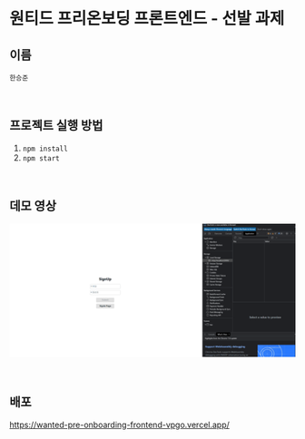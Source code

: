 # 원티드 프리온보딩 프론트엔드 - 선발 과제

## 이름

`한승준`

<br/>

## 프로젝트 실행 방법

1. `npm install`
2. `npm start`

<br/>

## 데모 영상

![Alt text](wanted_todolist.gif)

<br/>

## 배포

https://wanted-pre-onboarding-frontend-vpgo.vercel.app/
